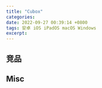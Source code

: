 ```yaml
---
title: "Cubox"
categories: 
date: 2022-09-27 00:39:14 +0800
tags: 安卓 iOS iPadOS macOS Windows
excerpt: 
---
```










## 竞品








## Misc


